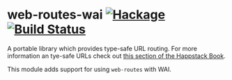 web-routes-wai [![Hackage](https://img.shields.io/hackage/v/web-routes-wai.svg)](https://hackage.haskell.org/package/web-routes-wai) [![Build Status](https://api.travis-ci.org/Happstack/web-routes-wai.svg?branch=master)](https://travis-ci.org/Happstack/web-routes-wai)
=========

A portable library which provides type-safe URL routing. For more information an tye-safe URLs check out [this section of the Happstack Book](http://www.happstack.com/docs/crashcourse/index.html#web-routes).

This module adds support for using `web-routes` with WAI.



